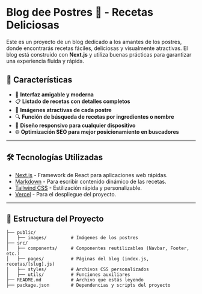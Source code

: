 # Blog dee Postres 🍰 - Recetas Deliciosas

Este es un proyecto de un blog dedicado a los amantes de los postres, donde encontrarás recetas fáciles, deliciosas y visualmente atractivas. El blog está construido con **Next.js** y utiliza buenas prácticas para garantizar una experiencia fluida y rápida.

## 🚀 Características

- 🌟 **Interfaz amigable y moderna**  
- 📋 **Listado de recetas con detalles completos**  
- 📸 **Imágenes atractivas de cada postre**  
- 🔍 **Función de búsqueda de recetas por ingredientes o nombre**  
- 📱 **Diseño responsivo para cualquier dispositivo**  
- 🌐 **Optimización SEO para mejor posicionamiento en buscadores**  

---

## 🛠️ Tecnologías Utilizadas

- [Next.js](https://nextjs.org/) - Framework de React para aplicaciones web rápidas.  
- [Markdown](https://www.markdownguide.org/) - Para escribir contenido dinámico de las recetas.  
- [Tailwind CSS](https://tailwindcss.com/) - Estilización rápida y personalizable.  
- [Vercel](https://vercel.com/) - Para el despliegue del proyecto.  

---

## 📂 Estructura del Proyecto

```plaintext
├── public/
│   ├── images/         # Imágenes de los postres
├── src/
│   ├── components/     # Componentes reutilizables (Navbar, Footer, etc.)
│   ├── pages/          # Páginas del blog (index.js, recetas/[slug].js)
│   ├── styles/         # Archivos CSS personalizados
│   ├── utils/          # Funciones auxiliares
├── README.md           # Archivo que estás leyendo
├── package.json        # Dependencias y scripts del proyecto
